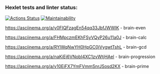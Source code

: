 ### Hexlet tests and linter status:
[![Actions Status](https://github.com/shruge/frontend-project-44/actions/workflows/hexlet-check.yml/badge.svg)](https://github.com/shruge/frontend-project-44/actions)
[![Maintainability](https://api.codeclimate.com/v1/badges/d4f0c209aa369cdd5537/maintainability)](https://codeclimate.com/github/shruge/frontend-project-44/maintainability)


https://asciinema.org/a/y0FIQFzagEn54qq33JbfJWWlK - brain-even

https://asciinema.org/a/FHMpczmEKhFSyVQyP26u11a0J - brain-calc

https://asciinema.org/a/RYlWqNwYH0HpGC0jVygwtTshL - brain-gcd

https://asciinema.org/a/naKiEj6VNobI4XC1zvWtjHAel - brain-progression

https://asciinema.org/a/v10EiFX7YmFVmmSnrJSosd2KX - brain-prime
